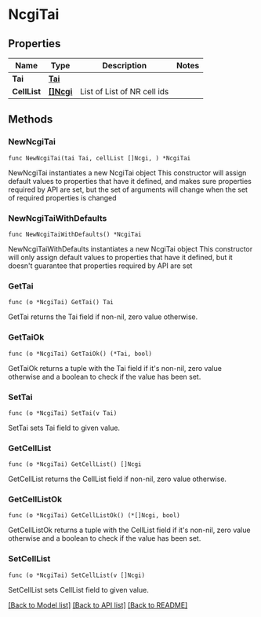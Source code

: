 # NcgiTai

## Properties

Name | Type | Description | Notes
------------ | ------------- | ------------- | -------------
**Tai** | [**Tai**](Tai.md) |  | 
**CellList** | [**[]Ncgi**](Ncgi.md) | List of List of NR cell ids | 

## Methods

### NewNcgiTai

`func NewNcgiTai(tai Tai, cellList []Ncgi, ) *NcgiTai`

NewNcgiTai instantiates a new NcgiTai object
This constructor will assign default values to properties that have it defined,
and makes sure properties required by API are set, but the set of arguments
will change when the set of required properties is changed

### NewNcgiTaiWithDefaults

`func NewNcgiTaiWithDefaults() *NcgiTai`

NewNcgiTaiWithDefaults instantiates a new NcgiTai object
This constructor will only assign default values to properties that have it defined,
but it doesn't guarantee that properties required by API are set

### GetTai

`func (o *NcgiTai) GetTai() Tai`

GetTai returns the Tai field if non-nil, zero value otherwise.

### GetTaiOk

`func (o *NcgiTai) GetTaiOk() (*Tai, bool)`

GetTaiOk returns a tuple with the Tai field if it's non-nil, zero value otherwise
and a boolean to check if the value has been set.

### SetTai

`func (o *NcgiTai) SetTai(v Tai)`

SetTai sets Tai field to given value.


### GetCellList

`func (o *NcgiTai) GetCellList() []Ncgi`

GetCellList returns the CellList field if non-nil, zero value otherwise.

### GetCellListOk

`func (o *NcgiTai) GetCellListOk() (*[]Ncgi, bool)`

GetCellListOk returns a tuple with the CellList field if it's non-nil, zero value otherwise
and a boolean to check if the value has been set.

### SetCellList

`func (o *NcgiTai) SetCellList(v []Ncgi)`

SetCellList sets CellList field to given value.



[[Back to Model list]](../README.md#documentation-for-models) [[Back to API list]](../README.md#documentation-for-api-endpoints) [[Back to README]](../README.md)



